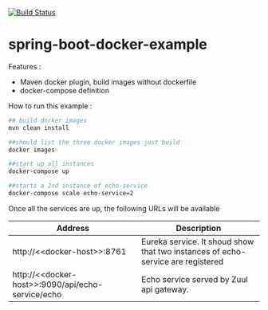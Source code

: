 [![Build Status](https://travis-ci.org/ExampleDriven/spring-boot-docker-example.svg?branch=master)](https://travis-ci.org/ExampleDriven/spring-boot-docker-example)
# spring-boot-docker-example

Features :
- Maven docker plugin, build images without dockerfile
- docker-compose definition

How to run this example :

```sh
## build docker images
mvn clean install

##should list the three docker images just build
docker images

##start up all instances
docker-compose up

##starts a 2nd instance of echo-service
docker-compose scale echo-service=2
```

Once all the services are up, the following URLs will be available

Address | Description
--- | ---
http://<\<docker-host>\>:8761 | Eureka service. It shoud show that two instances of echo-service are registered
http://<\<docker-host>\>:9090/api/echo-service/echo | Echo service served by Zuul api gateway.


